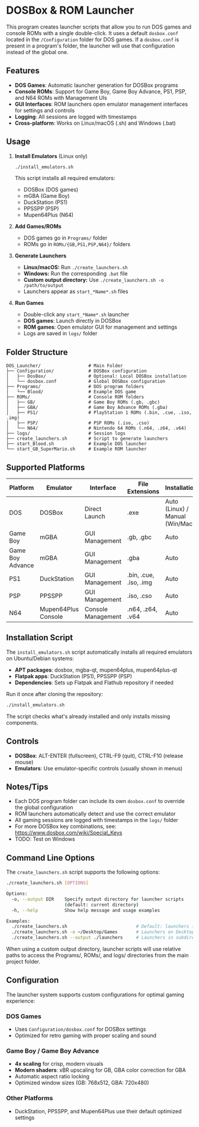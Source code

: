# DOSBox & ROM Launcher

This program creates launcher scripts that allow you to run DOS games and console ROMs with a single double-click.
It uses a default `dosbox.conf` located in the `/Configuration` folder for DOS games.
If a `dosbox.conf` is present in a program's folder, the launcher will use that configuration instead of the global one.

## Features

- **DOS Games**: Automatic launcher generation for DOSBox programs
- **Console ROMs**: Support for Game Boy, Game Boy Advance, PS1, PSP, and N64 ROMs with Management UIs
- **GUI Interfaces**: ROM launchers open emulator management interfaces for settings and controls
- **Logging**: All sessions are logged with timestamps
- **Cross-platform**: Works on Linux/macOS (.sh) and Windows (.bat)

## Usage

1. **Install Emulators** (Linux only)
   ```bash
   ./install_emulators.sh
   ```
   This script installs all required emulators:
   - DOSBox (DOS games)
   - mGBA (Game Boy)
   - DuckStation (PS1)
   - PPSSPP (PSP)
   - Mupen64Plus (N64)

2. **Add Games/ROMs**
   - DOS games go in `Programs/` folder
   - ROMs go in `ROMs/{GB,PS1,PSP,N64}/` folders

3. **Generate Launchers**
   - **Linux/macOS:** Run `./create_launchers.sh`
   - **Windows:** Run the corresponding `.bat` file
   - **Custom output directory:** Use `./create_launchers.sh -o /path/to/output`
   - Launchers appear as `start_*Name*.sh` files

4. **Run Games**
   - Double-click any `start_*Name*.sh` launcher
   - **DOS games**: Launch directly in DOSBox
   - **ROM games**: Open emulator GUI for management and settings
   - Logs are saved in `logs/` folder

## Folder Structure

```
DOS_Launcher/                  # Main Folder
├── Configuration/             # DOSBox configuration
│   ├── DosBox/                # Optional: Local DOSBox installation
│   └── dosbox.conf            # Global DOSBox configuration
├── Programs/                  # DOS program folders
│   └── Blood/                 # Example DOS game
├── ROMs/                      # Console ROM folders
│   ├── GB/                    # Game Boy ROMs (.gb, .gbc)
│   ├── GBA/                   # Game Boy Advance ROMs (.gba)
│   ├── PS1/                   # PlayStation 1 ROMs (.bin, .cue, .iso, .img)
│   ├── PSP/                   # PSP ROMs (.iso, .cso)
│   └── N64/                   # Nintendo 64 ROMs (.n64, .z64, .v64)
├── logs/                      # Session logs
├── create_launchers.sh        # Script to generate launchers
├── start_Blood.sh             # Example DOS launcher
└── start_GB_SuperMario.sh     # Example ROM launcher
```

## Supported Platforms

| Platform | Emulator | Interface | File Extensions | Installation |
|----------|----------|-----------|-----------------|--------------|
| DOS | DOSBox | Direct Launch | .exe | Auto (Linux) / Manual (Win/Mac) |
| Game Boy | mGBA | GUI Management | .gb, .gbc | Auto |
| Game Boy Advance | mGBA | GUI Management | .gba | Auto |
| PS1 | DuckStation | GUI Management | .bin, .cue, .iso, .img | Auto |
| PSP | PPSSPP | GUI Management | .iso, .cso | Auto |
| N64 | Mupen64Plus Console | Console Management | .n64, .z64, .v64 | Auto |

## Installation Script

The `install_emulators.sh` script automatically installs all required emulators on Ubuntu/Debian systems:

- **APT packages**: dosbox, mgba-qt, mupen64plus, mupen64plus-qt
- **Flatpak apps**: DuckStation (PS1), PPSSPP (PSP)
- **Dependencies**: Sets up Flatpak and Flathub repository if needed

Run it once after cloning the repository:
```bash
./install_emulators.sh
```

The script checks what's already installed and only installs missing components.

## Controls

- **DOSBox**: ALT-ENTER (fullscreen), CTRL-F9 (quit), CTRL-F10 (release mouse)
- **Emulators**: Use emulator-specific controls (usually shown in menus)

## Notes/Tips

- Each DOS program folder can include its own `dosbox.conf` to override the global configuration
- ROM launchers automatically detect and use the correct emulator
- All gaming sessions are logged with timestamps in the `logs/` folder
- For more DOSBox key combinations, see: https://www.dosbox.com/wiki/Special_Keys
- TODO: Test on Windows

## Command Line Options

The `create_launchers.sh` script supports the following options:

```bash
./create_launchers.sh [OPTIONS]

Options:
  -o, --output DIR    Specify output directory for launcher scripts
                      (default: current directory)
  -h, --help          Show help message and usage examples

Examples:
  ./create_launchers.sh                          # Default: launchers in current dir
  ./create_launchers.sh -o ~/Desktop/Games       # Launchers on Desktop
  ./create_launchers.sh --output ./launchers     # Launchers in subdirectory
```

When using a custom output directory, launcher scripts will use relative paths to access the Programs/, ROMs/, and logs/ directories from the main project folder.

## Configuration

The launcher system supports custom configurations for optimal gaming experience:

### DOS Games
- Uses `Configuration/dosbox.conf` for DOSBox settings
- Optimized for retro gaming with proper scaling and sound

### Game Boy / Game Boy Advance
- **4x scaling** for crisp, modern visuals
- **Modern shaders**: xBR upscaling for GB, GBA color correction for GBA
- Automatic aspect ratio locking
- Optimized window sizes (GB: 768x512, GBA: 720x480)

### Other Platforms
- DuckStation, PPSSPP, and Mupen64Plus use their default optimized settings
